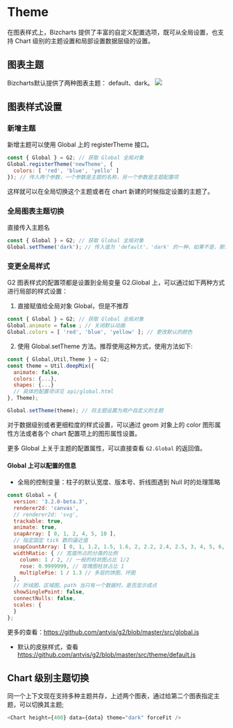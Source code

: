 
# Theme
在图表样式上，Bizcharts 提供了丰富的自定义配置选项，既可从全局设置，也支持 Chart 级别的主题设置和局部设置数据层级的设置。
## 图表主题
Bizcharts默认提供了两种图表主题： default、dark。
![](https://gw.alipayobjects.com/zos/rmsportal/EQadCjVFfaXjuPbSySJp.png)

## 图表样式设置
### 新增主题
新增主题可以使用 Global 上的 registerTheme 接口。
```js
const { Global } = G2; // 获取 Global 全局对象
Global.registerTheme('newTheme', {
  colors: [ 'red', 'blue', 'yello' ]
}); // 传入两个参数，一个参数是主题的名称，另一个参数是主题配置项
```
这样就可以在全局切换这个主题或者在 chart 新建的时候指定设置的主题了。

### 全局图表主题切换
直接传入主题名
```js
const { Global } = G2; // 获取 Global 全局对象
Global.setTheme('dark'); // 传入值为 'default'、'dark' 的一种，如果不是，那么使用 default 主题。
```

### 变更全局样式
G2 图表样式的配置项都是设置到全局变量 G2.Global 上，可以通过如下两种方式进行局部的样式设置：
1. 直接赋值给全局对象 Global，但是不推荐
```js
const { Global } = G2; // 获取 Global 全局对象
Global.animate = false ; // 关闭默认动画
Global.colors = [ 'red', 'blue', 'yellow' ]; // 更改默认的颜色
```
2. 使用 Global.setTheme 方法。推荐使用这种方式，使用方法如下:
```js
const { Global,Util,Theme } = G2; 
const theme = Util.deepMix({
  animate: false,
  colors: {...},
  shapes: {...}
  // 具体的配置项详见 api/global.html
}, Theme);

Global.setTheme(theme); // 将主题设置为用户自定义的主题
```
对于数据级别或者更细粒度的样式设置，可以通过 geom 对象上的 color 图形属性方法或者各个 chart 配置项上的图形属性设置。

更多 Global 上关于主题的配置属性，可以直接查看 `G2.Global` 的返回值。

#### Global 上可以配置的信息
* 全局的控制变量：柱子的默认宽度、版本号、折线图遇到 Null 时的处理策略
```js
const Global = {
  version: '3.2.0-beta.3',
  renderer2d: 'canvas',
  // renderer2d: 'svg',
  trackable: true,
  animate: true,
  snapArray: [ 0, 1, 2, 4, 5, 10 ],
  // 指定固定 tick 数的逼近值
  snapCountArray: [ 0, 1, 1.2, 1.5, 1.6, 2, 2.2, 2.4, 2.5, 3, 4, 5, 6, 7.5, 8, 10 ],
  widthRatio: { // 宽度所占的分类的比例
    column: 1 / 2, // 一般的柱状图占比 1/2
    rose: 0.9999999, // 玫瑰图柱状占比 1
    multiplePie: 1 / 1.3 // 多层的饼图、环图
  },
  // 折线图、区域图、path 当只有一个数据时，是否显示成点
  showSinglePoint: false,
  connectNulls: false,
  scales: {
  }
};
```
更多的查看：https://github.com/antvis/g2/blob/master/src/global.js
 - 默认的皮肤样式，查看 https://github.com/antvis/g2/blob/master/src/theme/default.js

 ## Chart 级别主题切换
同一个上下文现在支持多种主题共存，上述两个图表，通过给第二个图表指定主题，可以切换其主题;
```js
<Chart height={400} data={data} theme="dark" forceFit />
```
